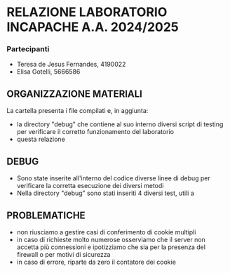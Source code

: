 # RELAZIONE LABORATORIO INCAPACHE A.A. 2024/2025

### Partecipanti
- Teresa de Jesus Fernandes, 4190022
- Elisa Gotelli, 5666586

## ORGANIZZAZIONE MATERIALI
La cartella presenta i file compilati e, in aggiunta:
- la directory "debug" che contiene al suo interno diversi script di testing per verificare il corretto funzionamento del laboratorio
- questa relazione

## DEBUG
- Sono state inserite all'interno del codice diverse linee di debug per verificare la corretta esecuzione dei diversi metodi
- Nella directory "debug" sono stati inseriti 4 diversi test, utili a 

## PROBLEMATICHE
- non riusciamo a gestire casi di conferimento di cookie multipli
- in caso di richieste molto numerose osserviamo che il server non accetta più connessioni e ipotizziamo che sia per la presenza del firewall o per motivi di sicurezza
- in caso di errore, riparte da zero il contatore dei cookie